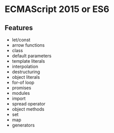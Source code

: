 # ECMAScript 2015 or ES6
## Features
- let/const
- arrow functions
- class
- default parameters
- template literals
- interpolation
- destructuring
- object literals
- for-of loop
- promises
- modules
- import
- spread operator
- object methods
- set
- map
- generators